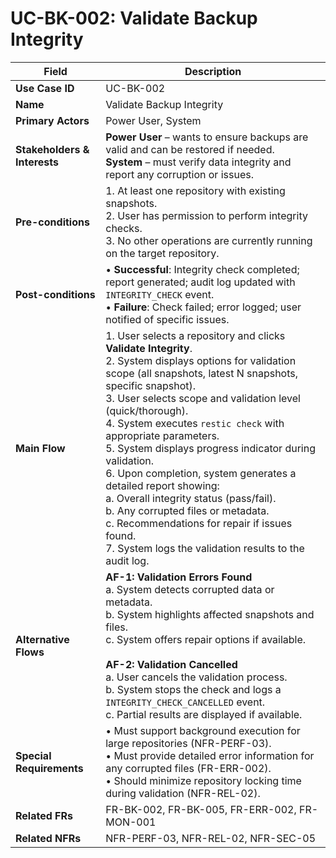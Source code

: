 # UC-BK-002: Validate Backup Integrity

| Field                        | Description                                                                                                                                                                                                                                                                                                                                                                                                                                                                                                                                                                                                   |
| ---------------------------- | ------------------------------------------------------------------------------------------------------------------------------------------------------------------------------------------------------------------------------------------------------------------------------------------------------------------------------------------------------------------------------------------------------------------------------------------------------------------------------------------------------------------------------------------------------------------------------------------------------------- |
| **Use Case ID**              | UC-BK-002                                                                                                                                                                                                                                                                                                                                                                                                                                                                                                                                                                                                     |
| **Name**                     | Validate Backup Integrity                                                                                                                                                                                                                                                                                                                                                                                                                                                                                                                                                                                     |
| **Primary Actors**           | Power User, System                                                                                                                                                                                                                                                                                                                                                                                                                                                                                                                                                                                            |
| **Stakeholders & Interests** | **Power User** – wants to ensure backups are valid and can be restored if needed. <br> **System** – must verify data integrity and report any corruption or issues.                                                                                                                                                                                                                                                                                                                                                                                                                                           |
| **Pre-conditions**           | 1. At least one repository with existing snapshots. <br> 2. User has permission to perform integrity checks. <br> 3. No other operations are currently running on the target repository.                                                                                                                                                                                                                                                                                                                                                                                                                      |
| **Post-conditions**          | • **Successful**: Integrity check completed; report generated; audit log updated with `INTEGRITY_CHECK` event. <br> • **Failure**: Check failed; error logged; user notified of specific issues.                                                                                                                                                                                                                                                                                                                                                                                                              |
| **Main Flow**                | 1. User selects a repository and clicks **Validate Integrity**. <br> 2. System displays options for validation scope (all snapshots, latest N snapshots, specific snapshot). <br> 3. User selects scope and validation level (quick/thorough). <br> 4. System executes `restic check` with appropriate parameters. <br> 5. System displays progress indicator during validation. <br> 6. Upon completion, system generates a detailed report showing: <br>   a. Overall integrity status (pass/fail). <br>   b. Any corrupted files or metadata. <br>   c. Recommendations for repair if issues found. <br> 7. System logs the validation results to the audit log. |
| **Alternative Flows**        | **AF-1: Validation Errors Found** <br>   a. System detects corrupted data or metadata. <br>   b. System highlights affected snapshots and files. <br>   c. System offers repair options if available. <br><br> **AF-2: Validation Cancelled** <br>   a. User cancels the validation process. <br>   b. System stops the check and logs a `INTEGRITY_CHECK_CANCELLED` event. <br>   c. Partial results are displayed if available.                                                                                                                                                                             |
| **Special Requirements**     | • Must support background execution for large repositories (NFR-PERF-03). <br> • Must provide detailed error information for any corrupted files (FR-ERR-002). <br> • Should minimize repository locking time during validation (NFR-REL-02).                                                                                                                                                                                                                                                                                                                                                                 |
| **Related FRs**              | FR-BK-002, FR-BK-005, FR-ERR-002, FR-MON-001                                                                                                                                                                                                                                                                                                                                                                                                                                                                                                                                                                  |
| **Related NFRs**             | NFR-PERF-03, NFR-REL-02, NFR-SEC-05                                                                                                                                                                                                                                                                                                                                                                                                                                                                                                                                                                           |